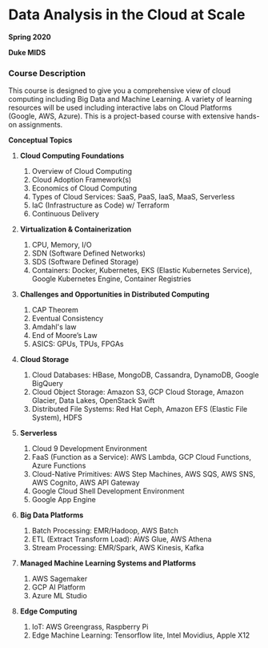 # Data Analysis in the Cloud at Scale

**Spring 2020**

**Duke MIDS** 

### Course Description

This course is designed to give you a comprehensive view of cloud computing including Big Data and Machine Learning.  A variety of learning resources will be used including interactive labs on Cloud Platforms (Google, AWS, Azure).  This is a project-based course with extensive hands-on assignments.

**Conceptual Topics**

1. **Cloud Computing Foundations**

    1. Overview of Cloud Computing
    2. Cloud Adoption Framework(s)
    3. Economics of Cloud Computing
    4. Types of Cloud Services:  SaaS, PaaS, IaaS, MaaS, Serverless
    5. IaC (Infrastructure as Code) w/ Terraform
    6. Continuous Delivery
    
2. **Virtualization & Containerization**
    
    1. CPU, Memory, I/O
    2. SDN (Software Defined Networks)
    3. SDS (Software Defined Storage)
    4. Containers:  Docker, Kubernetes, EKS (Elastic Kubernetes Service), Google Kubernetes Engine, Container Registries

3. **Challenges and Opportunities in Distributed Computing**

    1. CAP Theorem
    2. Eventual Consistency
    3. Amdahl's law
    4. End of Moore’s Law
    5. ASICS:  GPUs, TPUs, FPGAs
    
4. **Cloud Storage**

    1. Cloud Databases:  HBase, MongoDB, Cassandra, DynamoDB, Google BigQuery
    2. Cloud Object Storage:  Amazon S3, GCP Cloud Storage, Amazon Glacier, Data Lakes, OpenStack Swift
    3. Distributed File Systems: Red Hat Ceph, Amazon EFS (Elastic File System), HDFS 
    
5. **Serverless**

    1. Cloud 9 Development Environment
    2. FaaS (Function as a Service): AWS Lambda, GCP Cloud Functions, Azure Functions
    3. Cloud-Native Primitives: AWS Step Machines, AWS SQS, AWS SNS, AWS Cognito, AWS API Gateway
    4. Google Cloud Shell Development Environment
    5. Google App Engine
    
6. **Big Data Platforms**

    1. Batch Processing:  EMR/Hadoop, AWS Batch
    2. ETL (Extract Transform Load):  AWS Glue, AWS Athena
    3. Stream Processing:  EMR/Spark, AWS Kinesis, Kafka
    
7. **Managed Machine Learning Systems and Platforms**

    1. AWS Sagemaker
    2. GCP AI Platform
    3. Azure ML Studio
    
8. **Edge Computing**

    1. IoT:  AWS Greengrass, Raspberry Pi
    2. Edge Machine Learning: Tensorflow lite, Intel Movidius, Apple X12
